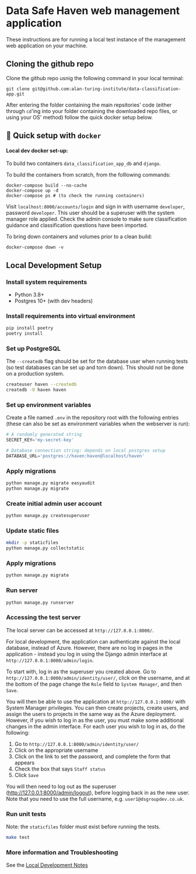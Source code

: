 # Data Safe Haven web management application

These instructions are for running a local test instance of the management web application on your machine.

## Cloning the github repo
Clone the github repo usnig the following command in your local terminal:

```
git clone git@github.com:alan-turing-institute/data-classification-app.git
```

After entering the folder containing the main repsitories' code (either through `cd`'ing into your folder containing the downloaded repo files, or using your OS' method) follow the quick docker setup below.

## :whale: Quick setup with `docker`

#### Local dev docker set-up:

To build two containers `data_classification_app_db` and `django`.

To build the containers from scratch, from the folllowing commands:

```
docker-compose build --no-cache
docker-compose up -d
docker-compose ps # (to check the running containers)
```

Visit `localhost:8000/accounts/login` and sign in with username `developer`, password `developer`. This user should be a superuser with the system manager role applied. Check the admin console to make sure classification guidance and classification questions have been imported.

To bring down containers and volumes prior to a clean build:

`docker-compose down -v`

## Local Development Setup

### Install system requirements

* Python 3.8+
* Postgres 10+ (with dev headers)

### Install requirements into virtual environment

```bash
pip install poetry
poetry install
```

### Set up PostgreSQL

The `--createdb` flag should be set for the database user when running tests (so test databases can be set up and torn down). This should not be done on a production system.

```bash
createuser haven --createdb
createdb -O haven haven
```

### Set up environment variables

Create a file named `.env` in the repository root with the following entries (these can also be set as environment variables
when the webserver is run):

```python
# A randomly generated string
SECRET_KEY='my-secret-key'

# Database connection string: depends on local postgres setup
DATABASE_URL='postgres://haven:haven@localhost/haven'
```

### Apply migrations

```bash
python manage.py migrate easyaudit
python manage.py migrate
```

### Create initial admin user account

```bash
python manage.py createsuperuser
```

### Update static files

```bash
mkdir -p staticfiles
python manage.py collectstatic
```

### Apply migrations

```bash
python manage.py migrate
```

### Run server

```bash
python manage.py runserver
```

### Accessing the test server
The local server can be accessed at `http://127.0.0.1:8000/`.

For local development, the application can authenticate against the local database, instead of Azure.
However, there are no log in pages in the application - instead you log in using the Django admin interface at `http://127.0.0.1:8000/admin/login`.

To start with, log in as the superuser you created above.
Go to `http://127.0.0.1:8000/admin/identity/user/`, click on the username, and at the bottom of the page change the `Role` field to `System Manager`, and then `Save`.

You will then be able to use the application at `http://127.0.0.1:8000/` with System Manager privileges.
You can then create projects, create users, and assign the users to projects in the same way as the Azure deployment.
However, if you wish to log in as the user, you must make some additional changes in the admin interface.
For each user you wish to log in as, do the following:

1. Go to `http://127.0.0.1:8000/admin/identity/user/`
1. Click on the appropriate username
1. Click on the link to set the password, and complete the form that appears
1. Check the box that says `Staff status`
1. Click `Save`

You will then need to log out as the superuser (http://127.0.0.1:8000/admin/logout), before logging back in as the new user.
Note that you need to use the full username, e.g. `user1@dsgroupdev.co.uk`.

### Run unit tests
Note: the `staticfiles` folder must exist before running the tests.


```bash
make test
```

### More information and Troubleshooting

See the [Local Development Notes](local-development-notes)
